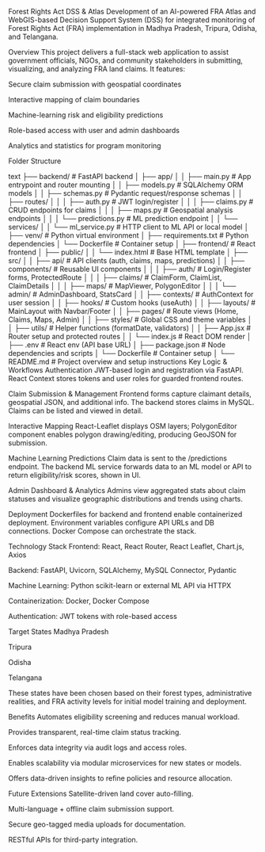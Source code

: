 Forest Rights Act DSS & Atlas
Development of an AI-powered FRA Atlas and WebGIS-based Decision Support System (DSS) for integrated monitoring of Forest Rights Act (FRA) implementation in Madhya Pradesh, Tripura, Odisha, and Telangana.

Overview
This project delivers a full-stack web application to assist government officials, NGOs, and community stakeholders in submitting, visualizing, and analyzing FRA land claims. It features:

Secure claim submission with geospatial coordinates

Interactive mapping of claim boundaries

Machine-learning risk and eligibility predictions

Role-based access with user and admin dashboards

Analytics and statistics for program monitoring

Folder Structure

text
├── backend/                        # FastAPI backend
│   ├── app/
│   │   ├── main.py                 # App entrypoint and router mounting
│   │   ├── models.py               # SQLAlchemy ORM models
│   │   ├── schemas.py              # Pydantic request/response schemas
│   │   ├── routes/
│   │   │   ├── auth.py             # JWT login/register
│   │   │   ├── claims.py           # CRUD endpoints for claims
│   │   │   ├── maps.py             # Geospatial analysis endpoints
│   │   │   └── predictions.py      # ML prediction endpoint
│   │   └── services/
│   │       └── ml_service.py       # HTTP client to ML API or local model
│   ├── venv/                       # Python virtual environment
│   ├── requirements.txt            # Python dependencies
│   └── Dockerfile                  # Container setup
│
├── frontend/                       # React frontend
│   ├── public/
│   │   └── index.html              # Base HTML template
│   ├── src/
│   │   ├── api/                    # API clients (auth, claims, maps, predictions)
│   │   ├── components/             # Reusable UI components
│   │   │   ├── auth/               # Login/Register forms, ProtectedRoute
│   │   │   ├── claims/             # ClaimForm, ClaimList, ClaimDetails
│   │   │   ├── maps/               # MapViewer, PolygonEditor
│   │   │   └── admin/              # AdminDashboard, StatsCard
│   │   ├── contexts/               # AuthContext for user session
│   │   ├── hooks/                  # Custom hooks (useAuth)
│   │   ├── layouts/                # MainLayout with Navbar/Footer
│   │   ├── pages/                  # Route views (Home, Claims, Maps, Admin)
│   │   ├── styles/                 # Global CSS and theme variables
│   │   ├── utils/                  # Helper functions (formatDate, validators)
│   │   ├── App.jsx                 # Router setup and protected routes
│   │   └── index.js                # React DOM render
│   ├── .env                        # React env (API base URL)
│   ├── package.json                # Node dependencies and scripts
│   └── Dockerfile                  # Container setup
│
└── README.md                       # Project overview and setup instructions
Key Logic & Workflows
Authentication
JWT-based login and registration via FastAPI. React Context stores tokens and user roles for guarded frontend routes.

Claim Submission & Management
Frontend forms capture claimant details, geospatial JSON, and additional info. The backend stores claims in MySQL. Claims can be listed and viewed in detail.

Interactive Mapping
React-Leaflet displays OSM layers; PolygonEditor component enables polygon drawing/editing, producing GeoJSON for submission.

Machine Learning Predictions
Claim data is sent to the /predictions endpoint. The backend ML service forwards data to an ML model or API to return eligibility/risk scores, shown in UI.

Admin Dashboard & Analytics
Admins view aggregated stats about claim statuses and visualize geographic distributions and trends using charts.

Deployment
Dockerfiles for backend and frontend enable containerized deployment. Environment variables configure API URLs and DB connections. Docker Compose can orchestrate the stack.

Technology Stack
Frontend: React, React Router, React Leaflet, Chart.js, Axios

Backend: FastAPI, Uvicorn, SQLAlchemy, MySQL Connector, Pydantic

Machine Learning: Python scikit-learn or external ML API via HTTPX

Containerization: Docker, Docker Compose

Authentication: JWT tokens with role-based access

Target States
Madhya Pradesh

Tripura

Odisha

Telangana

These states have been chosen based on their forest types, administrative realities, and FRA activity levels for initial model training and deployment.

Benefits
Automates eligibility screening and reduces manual workload.

Provides transparent, real-time claim status tracking.

Enforces data integrity via audit logs and access roles.

Enables scalability via modular microservices for new states or models.

Offers data-driven insights to refine policies and resource allocation.

Future Extensions
Satellite-driven land cover auto-filling.

Multi-language + offline claim submission support.

Secure geo-tagged media uploads for documentation.

RESTful APIs for third-party integration.
